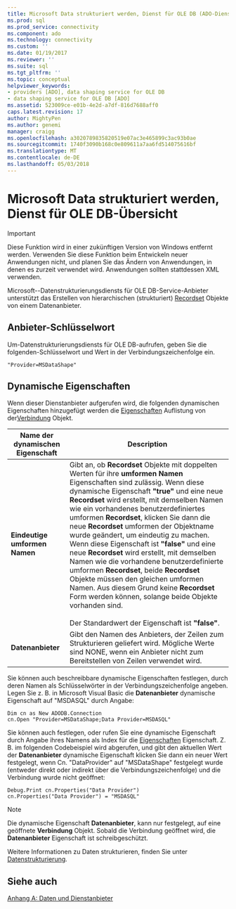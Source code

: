 ```yaml
---
title: Microsoft Data strukturiert werden, Dienst für OLE DB (ADO-Dienstanbieter) | Microsoft Docs
ms.prod: sql
ms.prod_service: connectivity
ms.component: ado
ms.technology: connectivity
ms.custom: ''
ms.date: 01/19/2017
ms.reviewer: ''
ms.suite: sql
ms.tgt_pltfrm: ''
ms.topic: conceptual
helpviewer_keywords:
- providers [ADO], data shaping service for OLE DB
- data shaping service for OLE DB [ADO]
ms.assetid: 523009ce-e01b-4e2d-a7df-816d7688aff0
caps.latest.revision: 17
author: MightyPen
ms.author: genemi
manager: craigg
ms.openlocfilehash: a3020789835820519e07ac3e465899c3ac93b0ae
ms.sourcegitcommit: 1740f3090b168c0e809611a7aa6fd514075616bf
ms.translationtype: MT
ms.contentlocale: de-DE
ms.lasthandoff: 05/03/2018
---
```

# <a name="microsoft-data-shaping-service-for-ole-db-overview"></a>Microsoft Data strukturiert werden, Dienst für OLE DB-Übersicht
> [!IMPORTANT]
>  Diese Funktion wird in einer zukünftigen Version von Windows entfernt werden. Verwenden Sie diese Funktion beim Entwickeln neuer Anwendungen nicht, und planen Sie das Ändern von Anwendungen, in denen es zurzeit verwendet wird. Anwendungen sollten stattdessen XML verwenden.

 Microsoft--Datenstrukturierungsdiensts für OLE DB-Service-Anbieter unterstützt das Erstellen von hierarchischen (strukturiert) [Recordset](../../../ado/reference/ado-api/recordset-object-ado.md) Objekte von einem Datenanbieter.

## <a name="provider-keyword"></a>Anbieter-Schlüsselwort
 Um-Datenstrukturierungsdiensts für OLE DB-aufrufen, geben Sie die folgenden-Schlüsselwort und Wert in der Verbindungszeichenfolge ein.

```
"Provider=MSDataShape"
```

## <a name="dynamic-properties"></a>Dynamische Eigenschaften
 Wenn dieser Dienstanbieter aufgerufen wird, die folgenden dynamischen Eigenschaften hinzugefügt werden die [Eigenschaften](../../../ado/reference/ado-api/properties-collection-ado.md) Auflistung von der[Verbindung](../../../ado/reference/ado-api/connection-object-ado.md) Objekt.

|Name der dynamischen Eigenschaft|Description|
|---------------------------|-----------------|
|**Eindeutige umformen Namen**|Gibt an, ob **Recordset** Objekte mit doppelten Werten für ihre **umformen Namen** Eigenschaften sind zulässig. Wenn diese dynamische Eigenschaft **"true"** und eine neue **Recordset** wird erstellt, mit demselben Namen wie ein vorhandenes benutzerdefiniertes umformen **Recordset**, klicken Sie dann die neue  **Recordset** umformen der Objektname wurde geändert, um eindeutig zu machen. Wenn diese Eigenschaft ist **"false"** und eine neue **Recordset** wird erstellt, mit demselben Namen wie die vorhandene benutzerdefinierte umformen **Recordset**, beide **Recordset**  Objekte müssen den gleichen umformen Namen. Aus diesem Grund keine **Recordset** Form werden können, solange beide Objekte vorhanden sind.<br /><br /> Der Standardwert der Eigenschaft ist **"false"**.|
|**Datenanbieter**|Gibt den Namen des Anbieters, der Zeilen zum Strukturieren geliefert wird. Mögliche Werte sind NONE, wenn ein Anbieter nicht zum Bereitstellen von Zeilen verwendet wird.|

 Sie können auch beschreibbare dynamische Eigenschaften festlegen, durch deren Namen als Schlüsselwörter in der Verbindungszeichenfolge angeben. Legen Sie z. B. in Microsoft Visual Basic die **Datenanbieter** dynamische Eigenschaft auf "MSDASQL" durch Angabe:

```
Dim cn as New ADODB.Connection
cn.Open "Provider=MSDataShape;Data Provider=MSDASQL"
```

 Sie können auch festlegen, oder rufen Sie eine dynamische Eigenschaft durch Angabe ihres Namens als Index für die [Eigenschaften](../../../ado/reference/ado-api/properties-collection-ado.md) Eigenschaft. Z. B. im folgenden Codebeispiel wird abgerufen, und gibt den aktuellen Wert der **Datenanbieter** dynamische Eigenschaft klicken Sie dann ein neuer Wert festgelegt, wenn Cn. "DataProvider" auf "MSDataShape" festgelegt wurde (entweder direkt oder indirekt über die Verbindungszeichenfolge) und die Verbindung wurde nicht geöffnet:

```
Debug.Print cn.Properties("Data Provider")
cn.Properties("Data Provider") = "MSDASQL"
```

> [!NOTE]
>  Die dynamische Eigenschaft **Datenanbieter**, kann nur festgelegt, auf eine geöffnete **Verbindung** Objekt. Sobald die Verbindung geöffnet wird, die **Datenanbieter** Eigenschaft ist schreibgeschützt.

 Weitere Informationen zu Daten strukturieren, finden Sie unter [Datenstrukturierung](../../../ado/guide/data/data-shaping-overview.md).

## <a name="see-also"></a>Siehe auch
 [Anhang A: Daten und Dienstanbieter](../../../ado/guide/appendixes/appendix-a-providers.md)
